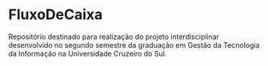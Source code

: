 # FluxoDeCaixa
Repositório destinado para realização do projeto interdisciplinar desenvolvido no segundo semestre da graduação em Gestão da Tecnologia da Informação na Universidade Cruzeiro do Sul.
